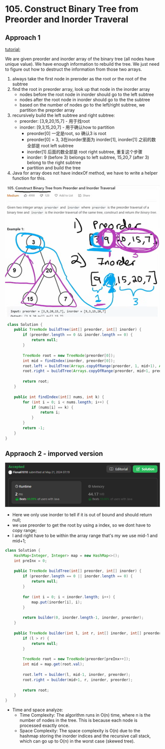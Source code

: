 # 105. Construct Binary Tree from Preorder and Inorder Traveral

## Approach 1

[tutorial](https://www.youtube.com/watch?v=ihj4IQGZ2zc&t=263s);

We are given preorder and inorder array of the binary tree (all nodes have unique value). We have enough information to rebuild the tree. We just need to figure out how to destruct the information from those two arrays.

1. always take the first node in preroder as the root or the root of the subtree
2. find the root in preorder array, look up that node in the inorder array
    - nodes before the root node in inorder should go to the left subtree
    - nodes after the root node in inorder should go to the the subtree
    - based on the number of nodes go to the left/right subtree, we partition the preprder array
3. recursively build the left subtree and right subtree:
    - preorder: [3,9,20,15,7] - 用于找root
    - inorder: [9,3,15,20,7] - 用于确认how to partition
        - preorder[0] 一定是root, so 确认3 is root
        - preorder[0] = 3, 3在inorder里面为 inorder[1], inorder[1] 之前的数全部是 root left subtree
        - inorder[1] 后面的数全部是 root right subtree, 重复这个步骤
        - inorder: 9 (before 3) belongs to left subtree, 15,20,7 (after 3) belong to the right subtree
        - partition and build the tree
4. Java for array does not have indexOf method, we have to write a helper function for this.

![alt text](image-63.png)

```java
 class Solution {
    public TreeNode buildTree(int[] preorder, int[] inorder) {
        if (preorder.length == 0 && inorder.length == 0) {
            return null;
        }

        TreeNode root = new TreeNode(preorder[0]);
        int mid = findIndex(inorder, preorder[0]);
        root.left = buildTree(Arrays.copyOfRange(preorder, 1, mid+1), Arrays.copyOfRange(inorder, 0, mid));
        root.right = buildTree(Arrays.copyOfRange(preorder, mid+1, preorder.length), Arrays.copyOfRange(inorder, mid+1, inorder.length));

        return root;
    }

    public int findIndex(int[] nums, int k) {
        for (int i = 0; i < nums.length; i++) {
            if (nums[i] == k) {
                return i;
            }
        }
        return -1;
    }
}
```

## Appraoch 2 - imporved version

![alt text](image-35.png)

- Here we only use inorder to tell if it is out of bound and should return null;
- we use preorder to get the root by using a index, so we dont have to copy range; 
- l and right have to be within the array range that's my we use mid-1 and mid+1;

```java
class Solution {
    HashMap<Integer, Integer> map = new HashMap<>();
    int preInx = 0;

    public TreeNode buildTree(int[] preorder, int[] inorder) {
        if (preorder.length == 0 || inorder.length == 0) {
            return null;
        }

        for (int i = 0; i < inorder.length; i++) {
            map.put(inorder[i], i);
        } 

        return builder(0, inorder.length-1, inorder, preorder);
    }
    
    public TreeNode builder(int l, int r, int[] inorder, int[] preorder) {
        if (l > r) {
            return null;
        }

        TreeNode root = new TreeNode(preorder[preInx++]);
        int mid = map.get(root.val);

        root.left = builder(l, mid-1, inorder, preorder);
        root.right = builder(mid+1, r, inorder, preorder);

        return root;
    }
}
```
- Time and space analyze:
  - Time Complexity: The algorithm runs in O(n) time, where n is the number of nodes in the tree. This is because each node is processed exactly once.
  - Space Complexity: The space complexity is O(n) due to the hashmap storing the inorder indices and the recursive call stack, which can go up to O(n) in the worst case (skewed tree).